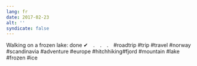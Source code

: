 ```yaml
---
lang: fr
date: 2017-02-23
alt: ''
syndicate: false
---
```


Walking on a frozen lake: done ✔⠀
.⠀
.⠀
.⠀
#roadtrip #trip #travel #norway #scandinavia #adventure #europe #hitchhiking#fjord #mountain #lake #frozen #ice
